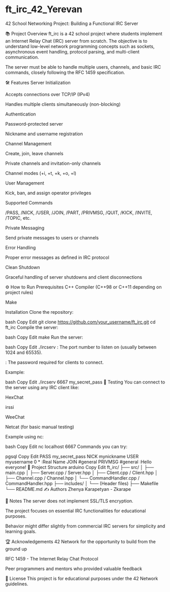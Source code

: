 # ft_irc_42_Yerevan

42 School Networking Project: Building a Functional IRC Server

📚 Project Overview
ft_irc is a 42 school project where students implement an Internet Relay Chat (IRC) server from scratch.
The objective is to understand low-level network programming concepts such as sockets, asynchronous event handling, protocol parsing, and multi-client communication.

The server must be able to handle multiple users, channels, and basic IRC commands, closely following the RFC 1459 specification.

🛠️ Features
Server Initialization

Accepts connections over TCP/IP (IPv4)

Handles multiple clients simultaneously (non-blocking)

Authentication

Password-protected server

Nickname and username registration

Channel Management

Create, join, leave channels

Private channels and invitation-only channels

Channel modes (+i, +t, +k, +o, +l)

User Management

Kick, ban, and assign operator privileges

Supported Commands

/PASS, /NICK, /USER, /JOIN, /PART, /PRIVMSG, /QUIT, /KICK, /INVITE, /TOPIC, etc.

Private Messaging

Send private messages to users or channels

Error Handling

Proper error messages as defined in IRC protocol

Clean Shutdown

Graceful handling of server shutdowns and client disconnections

⚙️ How to Run
Prerequisites
C++ Compiler (C++98 or C++11 depending on project rules)

Make

Installation
Clone the repository:

bash
Copy
Edit
git clone https://github.com/your_username/ft_irc.git
cd ft_irc
Compile the server:

bash
Copy
Edit
make
Run the server:

bash
Copy
Edit
./ircserv <port> <password>
<port>: The port number to listen on (usually between 1024 and 65535).

<password>: The password required for clients to connect.

Example:

bash
Copy
Edit
./ircserv 6667 my_secret_pass
🧪 Testing
You can connect to the server using any IRC client like:

HexChat

irssi

WeeChat

Netcat (for basic manual testing)

Example using nc:

bash
Copy
Edit
nc localhost 6667
Commands you can try:

pgsql
Copy
Edit
PASS my_secret_pass
NICK mynickname
USER myusername 0 * :Real Name
JOIN #general
PRIVMSG #general :Hello everyone!
🧱 Project Structure
arduino
Copy
Edit
ft_irc/
├── src/
│   ├── main.cpp
│   ├── Server.cpp / Server.hpp
│   ├── Client.cpp / Client.hpp
│   ├── Channel.cpp / Channel.hpp
│   └── CommandHandler.cpp / CommandHandler.hpp
├── includes/
│   └── (Header files)
├── Makefile
└── README.md
✍️ Authors
Zhenya Karapetyan - Zkarape

📜 Notes
The server does not implement SSL/TLS encryption.

The project focuses on essential IRC functionalities for educational purposes.

Behavior might differ slightly from commercial IRC servers for simplicity and learning goals.

🏆 Acknowledgements
42 Network for the opportunity to build from the ground up

RFC 1459 - The Internet Relay Chat Protocol

Peer programmers and mentors who provided valuable feedback

📜 License
This project is for educational purposes under the 42 Network guidelines.
